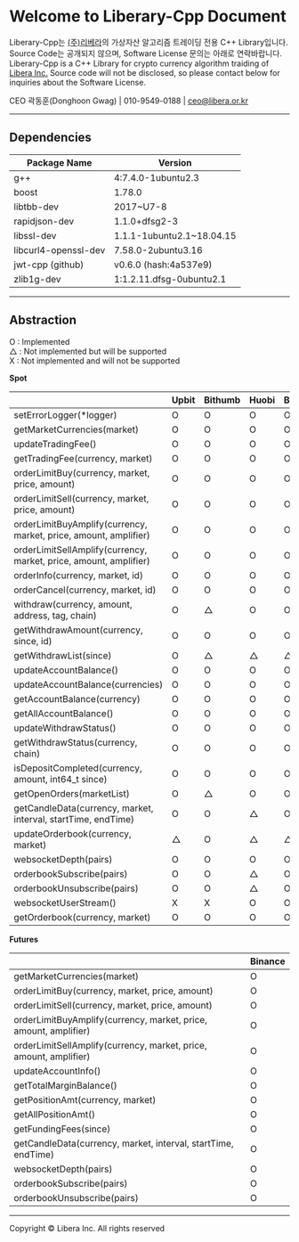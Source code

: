 # **Welcome to Liberary-Cpp Document**

Liberary-Cpp는 [(주)리베라](https://www.libera.or.kr)의 가상자산 알고리즘 트레이딩 전용 C++ Library입니다.
Source Code는 공개되지 않으며, Software License 문의는 아래로 연락바랍니다.  
Liberary-Cpp is a C++ Library for crypto currency algorithm traiding of [Libera Inc.](https://www.libera.or.kr)
Source code will not be disclosed, so please contact below for inquiries about the Software License.

CEO 곽동훈(Donghoon Gwag) | 010-9549-0188 | <ceo@libera.or.kr>

---

## **Dependencies**

|Package Name           |Version                  |
|-----------------------|-------------------------|
|g++                    |4:7.4.0-1ubuntu2.3       |
|boost                  |1.78.0                   |
|libtbb-dev             |2017~U7-8                |
|rapidjson-dev          |1.1.0+dfsg2-3            |
|libssl-dev             |1.1.1-1ubuntu2.1~18.04.15|
|libcurl4-openssl-dev   |7.58.0-2ubuntu3.16       |
|jwt-cpp (github)       |v0.6.0 (hash:4a537e9)    |
|zlib1g-dev             |1:1.2.11.dfsg-0ubuntu2.1 |

---

## **Abstraction**
O : Implemented  
△ : Not implemented but will be supported  
X : Not implemented and will not be supported  
  
**Spot**

|                                                                  | Upbit | Bithumb | Huobi | Binance | Okx |
|------------------------------------------------------------------|-------|---------|-------|---------|-----|
| setErrorLogger(*logger)                                          | O     | O       | O     | O       | O   |
| getMarketCurrencies(market)                                      | O     | O       | O     | O       | O   |
| updateTradingFee()                                               | O     | O       | O     | O       | O   |
| getTradingFee(currency, market)                                  | O     | O       | O     | O       | O   |
| orderLimitBuy(currency, market, price, amount)                   | O     | O       | O     | O       | O   |
| orderLimitSell(currency, market, price, amount)                  | O     | O       | O     | O       | O   |
| orderLimitBuyAmplify(currency, market, price, amount, amplifier) | O     | O       | O     | O       | O   |
| orderLimitSellAmplify(currency, market, price, amount, amplifier)| O     | O       | O     | O       | O   |
| orderInfo(currency, market, id)                                  | O     | O       | O     | O       | O   |
| orderCancel(currency, market, id)                                | O     | O       | O     | O       | O   |
| withdraw(currency, amount, address, tag, chain)                  | O     | △       | O     | O       | O   |
| getWithdrawAmount(currency, since, id)                           | O     | O       | O     | O       | O   |
| getWithdrawList(since)                                           | O     | △       | △     | △       | △   |
| updateAccountBalance()                                           | O     | O       | O     | O       | O   |
| updateAccountBalance(currencies)                                 | O     | O       | O     | O       | O   |
| getAccountBalance(currency)                                      | O     | O       | O     | O       | O   |
| getAllAccountBalance()                                           | O     | O       | O     | O       | O   |
| updateWithdrawStatus()                                           | O     | O       | O     | O       | O   |
| getWithdrawStatus(currency, chain)                               | O     | O       | O     | O       | O   |
| isDepositCompleted(currency, amount, int64_t since)              | O     | O       | O     | O       | O   |
| getOpenOrders(marketList)                                        | O     | △       | O     | O       | O   |
| getCandleData(currency, market, interval, startTime, endTime)    | O     | O       | △     | O       | △   |
| updateOrderbook(currency, market)                                | △     | O       | △     | △       | △   |
| websocketDepth(pairs)                                            | O     | O       | O     | O       | O   |
| orderbookSubscribe(pairs)                                        | O     | O       | △     | O       | O   |
| orderbookUnsubscribe(pairs)                                      | O     | O       | △     | O       | O   |
| websocketUserStream()                                            | X     | X       | O     | O       | △   |
| getOrderbook(currency, market)                                   | O     | O       | O     | O       | O   |

**Futures**

|                                                                  | Binance |
|------------------------------------------------------------------|---------|
| getMarketCurrencies(market)                                      | O       |
| orderLimitBuy(currency, market, price, amount)                   | O       |
| orderLimitSell(currency, market, price, amount)                  | O       |
| orderLimitBuyAmplify(currency, market, price, amount, amplifier) | O       |
| orderLimitSellAmplify(currency, market, price, amount, amplifier)| O       |
| updateAccountInfo()                                              | O       |
| getTotalMarginBalance()                                          | O       |
| getPositionAmt(currency, market)                                 | O       |
| getAllPositionAmt()                                              | O       |
| getFundingFees(since)                                            | O       |
| getCandleData(currency, market, interval, startTime, endTime)    | O       |
| websocketDepth(pairs)                                            | O       |
| orderbookSubscribe(pairs)                                        | O       |
| orderbookUnsubscribe(pairs)                                      | O       |

---

Copyright © Libera Inc. All rights reserved
